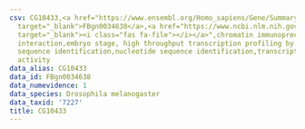 ```yaml
---
csv: CG10433,<a href="https://www.ensembl.org/Homo_sapiens/Gene/Summary?db=core;g=FBgn0034638"
  target="_blank">FBgn0034638</a>,<a href="https://www.ncbi.nlm.nih.gov/pubmed/15998452"
  target="_blank"><i class="fas fa-file"></i></a>",chromatin immunoprecipitation assay,direct
  interaction,embryo stage, high throughput transcription profiling by microarray,nucleotide
  sequence identification,nucleotide sequence identification,transcriptional regulation,up-regulates
  activity
data_alias: CG10433
data_id: FBgn0034638
data_numevidence: 1
data_species: Drosophila melanogaster
data_taxid: '7227'
title: CG10433
---
```

